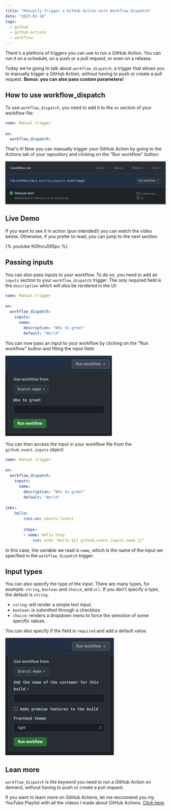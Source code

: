 ```yaml
---
title: "Manually Trigger a GitHub Action with Workflow Dispatch"
date: "2023-01-10"
tags:
  - github
  - github-actions
  - workflow
---
```


There's a plethora of triggers you can use to run a GitHub Action. You can run it on a schedule, on a push or a pull request, or even on a release.

Today we're going to talk about `workflow_dispatch`, a trigger that allows you to manually trigger a GitHub Action, without having to push or create a pull request. **Bonus: you can also pass custom parameters!**

## How to use workflow_dispatch

To use `workflow_dispatch`, you need to add it to the `on` section of your workflow file:

```yaml
name: Manual trigger

on:
  workflow_dispatch:
```

That's it! Now you can manually trigger your GitHub Action by going to the Actions tab of your repository and clicking on the "Run workflow" button:

![Run workflow button](./run-workflow-button.png)

## Live Demo

If you want to see it in action (pun intended!) you can watch the video below. Otherwise, if you prefer to read, you can jump to the next section.

{% youtube KGfncu595pc %}

## Passing inputs

You can also pass inputs to your workflow. To do so, you need to add an `inputs` section to your `workflow_dispatch` trigger. The only required field is the `description` which will also be rendered in the UI:

```yaml
name: Manual trigger

on:
  workflow_dispatch:
    inputs:
      name:
        description: "Who to greet"
        default: "World"
```

You can now pass an input to your workflow by clicking on the "Run workflow" button and filling the input field:

![Run workflow button](./run-workflow-input.png)

You can then access the input in your workflow file from the `github.event.inputs` object:

```yaml
name: Manual trigger

on:
  workflow_dispatch:
    inputs:
      name:
        description: "Who to greet"
        default: "World"

jobs:
    hello:
        runs-on: ubuntu-latest

        steps:
        - name: Hello Step
            run: echo "Hello ${{ github.event.inputs.name }}"
```

In this case, the variable we read is `name`, which is the name of the input we specified in the `workflow_dispatch` trigger.

## Input types

You can also specify the type of the input. There are many types, for example: `string`, `boolean` and `choice`, and `url`. If you don't specify a type, the default is `string`.

- `string`: will render a simple text input.
- `boolean`: is submitted through a checkbox.
- `choice`: renders a dropdown menu to force the selection of some specific values.

You can also specify if the field is `required` and add a default value.

![Run workflow fields](./run-workflow-fields.png)

## Lean more

`workflow_dispatch` is the keyword you need to run a GitHub Action on demand, without having to push or create a pull request.

If you want to learn more on GitHub Actions, let me reccomend you my YouTube Playlist with all the videos I made about GitHub Actions. [Click here](https://www.youtube.com/playlist?list=PLOQjd5dsGSxKC4K12-iLnla5E7rjJr_Ts).
